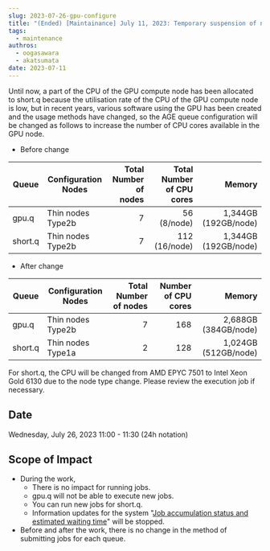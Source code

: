 ```yaml
---
slug: 2023-07-26-gpu-configure
title: "(Ended) [Maintainance] July 11, 2023: Temporary suspension of new job execution in GPU queues due to configuration changes on Wednesday, July 26, 2023"
tags:
  - maintenance
authros:
  - oogasawara
  - akatsumata
date: 2023-07-11
---
```


Until now, a part of the CPU of the GPU compute node has been allocated to short.q because the utilisation rate of the CPU of the GPU compute node is low, but in recent years, various software using the GPU has been created and the usage methods have changed, so the AGE queue configuration will be changed as follows to increase the number of CPU cores available in the GPU node.


- Before change

| Queue | Configuration Nodes | Total Number of nodes | Total Number of CPU cores | Memory |
| ---- | ---- | ----: | ----: | ----: |
| gpu.q |	Thin nodes Type2b | 7 | 56 (8/node) | 1,344GB (192GB/node) |
| short.q | 	Thin nodes Type2b | 7 | 112 (16/node) | 1,344GB (192GB/node) |


- After change

| Queue | Configuration Nodes | Total Number of nodes | Number of CPU cores | Memory |
| ---- | ---- | ----: | ----: | ----: |
| gpu.q | Thin nodes Type2b  | 7 | 168 | 2,688GB (384GB/node)|
| short.q | Thin nodes Type1a | 2 |  128　| 1,024GB (512GB/node) |

For short.q, the CPU will be changed from AMD EPYC 7501 to Intel Xeon Gold 6130 due to the node type change. Please review the execution job if necessary.

## Date

Wednesday, July 26, 2023 11:00 - 11:30 (24h notation)


## Scope of Impact

<ul>
<li>
During the work,

  <ul>
  <li>There is no impact for running jobs.</li>
  <li>gpu.q will not be able to execute new jobs.</li>
  <li>You can run new jobs for short.q.</li>
  <li>Information updates for the system "<a href="https://sc.ddbj.nig.ac.jp/en/operation/"><u>Job accumulation status and estimated waiting time</u></a>"  will be stopped.</li>
  </ul>

<li>
Before and after the work, there is no change in the method of submitting jobs for each queue.
</li>

</li>
</ul>
